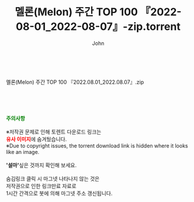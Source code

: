 ﻿---
layout: post
title:  "멜론(Melon) 주간 TOP 100 『2022-08-01_2022-08-07』-zip.torrent"
author: John
categories: [ 방송/음악 ]
tags: [  ]
image:  
description: "멜론(Melon) 주간 TOP 100 『2022-08-01_2022-08-07』-zip torrent 정보 공유"
toc: true
toc_sticky: true
---

<br>
<div class="view-img">
</div><div class="view-content" itemprop="description">
<p>멜론(Melon) 주간 TOP 100 『2022.08.01_2022.08.07』.zip<br/></p> </div>
    
<br><br><br>
<p data-ke-size="size16"><b><span style="color: green;">주의사항</span></b><br /><br />※저작권 문제로 인해 토렌트 다운로드 링크는<br /><b><span style="color: red;">유사 이미지</span></b>에 숨겨뒀습니다.<br />※Due to copyright issues, the torrent download link is hidden where it looks like an image.<br /><br /><b>'설마'</b>싶은 것까지 확인해 보세요.<br /><br />숨김링크 클릭 시 마그넷 나타나지 않는 것은<br />저작권으로 인한 링크만료 자료로<br />1시간 간격으로 봇에 의해 마그넷 주소 갱신됩니다.</p>
